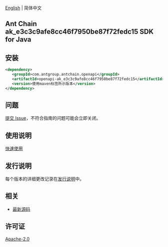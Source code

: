 [English](README.md) | 简体中文

## Ant Chain ak_e3c3c9afe8cc46f7950be87f72fedc15 SDK for Java

## 安装

```xml
<dependency>
   <groupId>com.antgroup.antchain.openapi</groupId>
   <artifactId>openapi-ak_e3c3c9afe8cc46f7950be87f72fedc15</artifactId>
   <version>使用maven标签所示版本</version>
</dependency>
```

## 问题

[提交 Issue](https://github.com/alipay/antchain-openapi-prod-sdk/issues/new)，不符合指南的问题可能会立即关闭。

## 使用说明

[快速使用](https://github.com/alipay/antchain-openapi-prod-sdk)

## 发行说明

每个版本的详细更改记录在[发行说明](./ChangeLog.txt)中。

## 相关

- [最新源码](https://github.com/alipay/antchain-openapi-prod-sdk/)

## 许可证

[Apache-2.0](http://www.apache.org/licenses/LICENSE-2.0)
